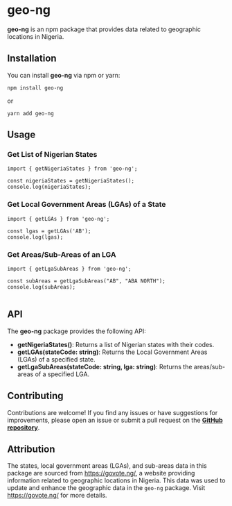 # geo-ng

**geo-ng** is an npm package that provides data related to geographic locations in Nigeria.

## Installation

You can install **geo-ng** via npm or yarn:

```shell
npm install geo-ng
```

or

```shell
yarn add geo-ng
```

## Usage

### Get List of Nigerian States

```shell
import { getNigeriaStates } from 'geo-ng';

const nigeriaStates = getNigeriaStates();
console.log(nigeriaStates);

```

### Get Local Government Areas (LGAs) of a State

```shell
import { getLGAs } from 'geo-ng';

const lgas = getLGAs('AB');
console.log(lgas);

```

### Get Areas/Sub-Areas of an LGA

```shell
import { getLgaSubAreas } from 'geo-ng';

const subAreas = getLgaSubAreas("AB", "ABA NORTH");
console.log(subAreas);


```

## API

The **geo-ng** package provides the following API:

- **getNigeriaStates()**: Returns a list of Nigerian states with their codes.
- **getLGAs(stateCode: string)**: Returns the Local Government Areas (LGAs) of a specified state.
- **getLgaSubAreas(stateCode: string, lga: string)**: Returns the areas/sub-areas of a specified LGA.

## Contributing

Contributions are welcome! If you find any issues or have suggestions for improvements, please open an issue or submit a pull request on the [**GitHub repository**](https://github.com/Ayobamiu/geo-ng).

## Attribution

The states, local government areas (LGAs), and sub-areas data in this package are sourced from https://govote.ng/, a website providing information related to geographic locations in Nigeria. This data was used to update and enhance the geographic data in the `geo-ng` package. Visit https://govote.ng/ for more details.

<!-- ## License

This project is licensed under the MIT License - see the LICENSE file for details.

```shell

Please make sure to replace `'your-username'` in the GitHub repository URL with your actual GitHub username and update the `LICENSE` file link accordingly. Feel free to customize the content and formatting of the README to suit your preferences and provide more information about your `geo-ng` package.

``` -->
